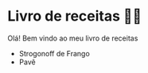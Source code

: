 # Livro de receitas :man_cook:
Olá! Bem vindo ao meu livro de receitas 
 - Strogonoff de Frango
 - Pavê